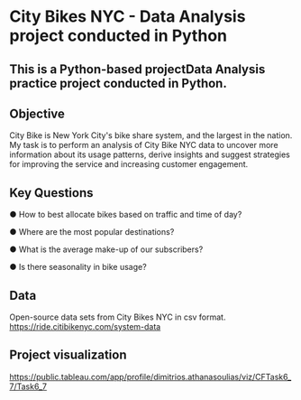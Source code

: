 # City Bikes NYC - Data Analysis project conducted in Python

## This is a Python-based projectData Analysis practice project conducted in Python.

## Objective

City Bike is New York City's bike share system, and the largest in the nation. My task is to perform an analysis of City Bike NYC data to uncover more information about its usage patterns, derive insights and suggest strategies for improving the service and increasing customer engagement.

## Key Questions

● How to best allocate bikes based on traffic and time of day?

● Where are the most popular destinations?

● What is the average make-up of our subscribers?

● Is there seasonality in bike usage?

## Data

Open-source data sets from City Bikes NYC in csv format.
https://ride.citibikenyc.com/system-data

## Project visualization

https://public.tableau.com/app/profile/dimitrios.athanasoulias/viz/CFTask6_7/Task6_7
